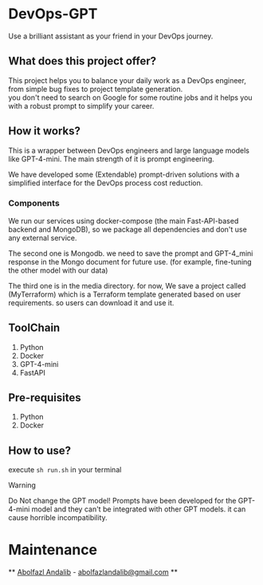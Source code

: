 # DevOps-GPT
Use a brilliant assistant as your friend in your DevOps journey.

## What does this project offer?
This project helps you to balance your daily work as a DevOps engineer, from simple bug fixes to project template generation.<br />
you don't need to search on Google for some routine jobs and it helps you with a robust prompt to simplify your career.

## How it works?
This is a wrapper between DevOps engineers and large language models like GPT-4-mini. The main strength of it is prompt engineering.<br />

We have developed some (Extendable) prompt-driven solutions with a simplified interface for the DevOps process cost reduction.<br />

### Components
We run our services using docker-compose (the main Fast-API-based backend and MongoDB), so we package all dependencies and don't use any external service.<br />

The second one is Mongodb. we need to save the prompt and GPT-4_mini response in the Mongo document for future use. (for example, fine-tuning the other model with our data) <br />

The third one is in the media directory. for now, We save a project called (MyTerraform) which is a Terraform template generated based on user requirements. so users can download it and use it.


## ToolChain
1. Python
2. Docker
3. GPT-4-mini
4. FastAPI

## Pre-requisites
1. Python
2. Docker

## How to use?
execute `sh run.sh` in your terminal

> [!WARNING]  
> Do Not change the GPT model! Prompts have been developed for the GPT-4-mini model and they can't be integrated with other GPT models. it can cause horrible incompatibility.


> 
# Maintenance
** [Abolfazl Andalib](https://github.com/abolfazl8131) - abolfazlandalib@gmail.com **
